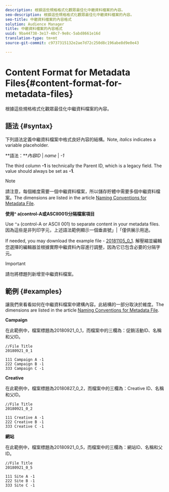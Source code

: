 ```yaml
---
description: 根據這些規格格式化觀眾最佳化中繼資料檔案的內容。
seo-description: 根據這些規格格式化觀眾最佳化中繼資料檔案的內容。
seo-title: 中繼資料檔案的內容格式
solution: Audience Manager
title: 中繼資料檔案的內容格式
uuid: 9ba44738-3e17-40c7-9e8c-5abd8661e16d
translation-type: tm+mt
source-git-commit: c9737315132e2ae7d72c250d8c196abe8d9e0e43

---
```



# Content Format for Metadata Files{#content-format-for-metadata-files}

根據這些規格格式化觀眾最佳化中繼資料檔案的內容。

## 語法 {#syntax}

下列語法定義中繼資料檔案中格式良好內容的結構。Note, *italics* indicates a variable placeholder.

**語法：***內容ID* | *name* | *-1*

<!--In the contents syntax, you'll notice a parent ID variable. Don't confuse it with the parent ID used in the [metadata file name](../../../reporting/audience-optimization-reports/metadata-files-intro/metadata-file-names.md). These 2 variables seem similar, but they represent different things. In the file name, the parent ID corresponds to a category like "campaign" (ID 1), "placement" (ID 3), or "tactic" (ID 9), etc. In the file body:-->

The third column **-1** is technically the Parent ID, which is a legacy field. The value should always be set as **-1**.

>[!NOTE]
>
>請注意，每個維度需要一個中繼資料檔案，所以儲存貯體中需要多個中繼資料檔案。The dimensions are listed in the article [Naming Conventions for Metadata File](../../../reporting/audience-optimization-reports/metadata-files-intro/metadata-file-names.md#child-dimension).

**使用^ a(control-A或ASCII001)分隔檔案項目**

Use `^a` (control-A or ASCII 001) to separate content in your metadata files. 因為這些是非列印字元，上述語法範例顯示一個垂直號」|「僅供展示用途。

If needed, you may download the example file - [20181105_0_1](assets/20181105_0_1.zip). 解壓縮並編輯您選擇的編輯器並根據實際中繼資料內容進行調整，因為它已包含必要的分隔字元。

>[!IMPORTANT]
>
>請勿將標題列新增至中繼資料檔案。

## 範例 {#examples}

讓我們來看看如何在中繼資料檔案中建構內容。此結構的一部分取決於維度。The dimensions are listed in the article [Naming Conventions for Metadata File](../../../reporting/audience-optimization-reports/metadata-files-intro/metadata-file-names.md#child-dimension).

**Campaign** 

在此範例中，檔案標題為20180921_0_1，而檔案中的三欄為：促銷活動ID、名稱和父ID。

<!--Let's say you want to populate the creative drop down menu with creative names from a particular campaign. In this case, your metadata file name would include ID 1 (campaign) and ID 2 (creative). Following the content syntax, your metadata file would contain the creative ID, creative name, and actual campaign ID.-->

```
//File Title
20180921_0_1

111 Campaign A -1
222 Campaign B -1
333 Campaign C -1
```

**Creative**

在此範例中，檔案標題為20180827_0_2，而檔案中的三欄為：Creative ID、名稱和父ID。

```
//File Title
20180921_0_2

111 Creative A -1
222 Creative B -1
333 Creative C -1
```

**網站**

在此範例中，檔案標題為20180921_0_5，而檔案中的三欄為：網站ID、名稱和父ID。

```
//File Title
20180921_0_5

111 Site A -1
222 Site B -1
333 Site C -1
```
